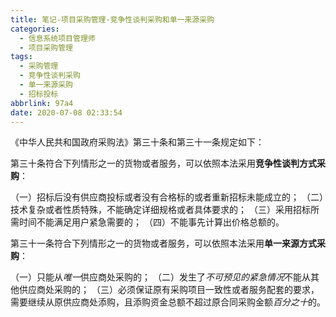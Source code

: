 ```yaml
---
title: 笔记-项目采购管理-竞争性谈判采购和单一来源采购
categories:
  - 信息系统项目管理师
  - 项目采购管理
tags:
  - 采购管理
  - 竞争性谈判采购
  - 单一来源采购
  - 招标投标
abbrlink: 97a4
date: 2020-07-08 02:33:54
---
```


《中华人民共和国政府采购法》第三十条和第三十一条规定如下：

第三十条符合下列情形之一的货物或者服务，可以依照本法采用**竞争性谈判方式采购**：

（一）招标后没有供应商投标或者没有合格标的或者重新招标未能成立的；
（二）技术复杂或者性质特殊，不能确定详细规格或者具体要求的；
（三）采用招标所需时间不能满足用户紧急需要的；
（四）不能事先计算出价格总额的。

第三十一条符合下列情形之一的货物或者服务，可以依照本法采用**单一来源方式采购**：

（一）只能从*唯一*供应商处采购的；
（二）发生了*不可预见的紧急情况*不能从其他供应商处采购的；
（三）必须保证原有采购项目一致性或者服务配套的要求，需要继续从原供应商处添购，且添购资金总额不超过原合同采购金额*百分之十*的。
